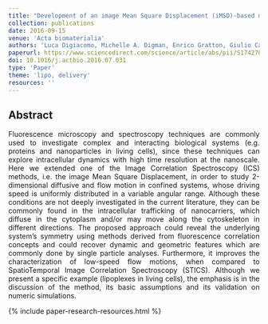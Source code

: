 ```yaml
---
title: "Development of an image Mean Square Displacement (iMSD)-based method as a novel approach to study the intracellular trafficking of nanoparticles"
collection: publications
date: 2016-09-15
venue: 'Acta biomaterialia'
authors: 'Luca Digiacomo, Michelle A. Digman, Enrico Gratton, Giulio Caracciolo'
paperurl: https://www.sciencedirect.com/science/article/abs/pii/S1742706116303567
doi: 10.1016/j.actbio.2016.07.031
type: 'Paper'
theme: 'lipo, delivery'
resources: ''
---
```


<h2> Abstract </h2>
<p align= "justify">
Fluorescence microscopy and spectroscopy techniques are commonly used to investigate complex and interacting biological systems (e.g. proteins and nanoparticles in living cells), since these techniques can explore intracellular dynamics with high time resolution at the nanoscale. Here we extended one of the Image Correlation Spectroscopy (ICS) methods, i.e. the image Mean Square Displacement, in order to study 2-dimensional diffusive and flow motion in confined systems, whose driving speed is uniformly distributed in a variable angular range. Although these conditions are not deeply investigated in the current literature, they can be commonly found in the intracellular trafficking of nanocarriers, which diffuse in the cytoplasm and/or may move along the cytoskeleton in different directions. The proposed approach could reveal the underlying system’s symmetry using methods derived from fluorescence correlation concepts and could recover dynamic and geometric features which are commonly done by single particle analyses. Furthermore, it improves the characterization of low-speed flow motions, when compared to SpatioTemporal Image Correlation Spectroscopy (STICS). Although we present a specific example (lipoplexes in living cells), the emphasis is in the discussion of the method, its basic assumptions and its validation on numeric simulations.


{% include paper-research-resources.html %}
